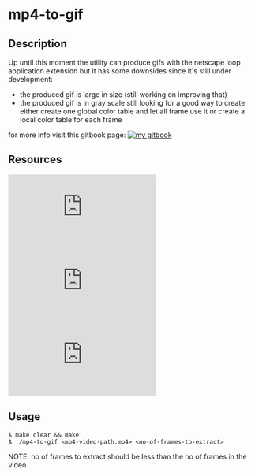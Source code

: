 # mp4-to-gif

## Description

Up until this moment the utility can produce gifs with the netscape loop application extension but it has some downsides since it's still under development:
 - the produced gif is large in size (still working on improving that)
 - the produced gif is in gray scale still looking for a good way to create either create one global color table and let all frame use it or create a local color table for each frame

for more info visit this gitbook page:
[![my gitbook](https://ahmedmagdy492s-organization.gitbook.io/programming-adventure/gif-programming)](https://ahmedmagdy492s-organization.gitbook.io/programming-adventure/gif-programming)

## Resources
[![giflib docs](https://giflib.sourceforge.net/gif_lib.html#EGifPutPixel)](https://giflib.sourceforge.net/gif_lib.html#EGifPutPixel)
[![gif animation](https://giflib.sourceforge.net/whatsinagif/animation_and_transparency.html)](https://giflib.sourceforge.net/whatsinagif/animation_and_transparency.html)
[![gif structure](https://giflib.sourceforge.net/whatsinagif/bits_and_bytes.html)](https://giflib.sourceforge.net/whatsinagif/bits_and_bytes.html)

## Usage

```console
$ make clear && make
$ ./mp4-to-gif <mp4-video-path.mp4> <no-of-frames-to-extract>
```

NOTE: no of frames to extract should be less than the no of frames in the video
